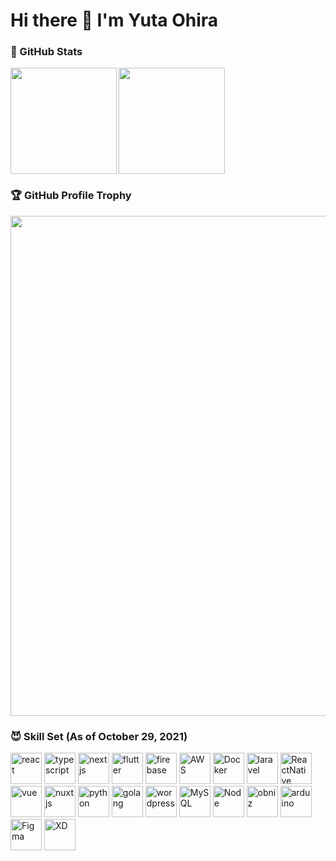 # Hi there 👋 I'm Yuta Ohira


### 💎 GitHub Stats

<div>
  <img height="170" align="left" src="https://github-readme-stats.vercel.app/api?username=Alesion30&count_private=true&show_icons=true&title_color=81A1C1&text_color=ECEFF4&bg_color=2E3440&icon_color=D8DEE9&border_radius=10" />
  <img height="170" src="https://github-readme-stats.vercel.app/api/top-langs/?username=Alesion30&langs_count=8&layout=compact&title_color=81A1C1&text_color=ECEFF4&bg_color=2E3440&icon_color=D8DEE9&border_radius=10" />
</div>


### 🏆 GitHub Profile Trophy

<img width="800" src="https://github-profile-trophy.vercel.app/?username=Alesion30&theme=nord&no-frame=true"/>


### 😈 Skill Set (As of October 29, 2021)

<a href="https://reactjs.org"><img height="50" alt="react" src="https://user-images.githubusercontent.com/50891407/139362086-2cd96bf6-c940-4b56-a41e-bfe7e613c758.jpg" /></a>
<a href="https://www.typescriptlang.org"><img height="50" alt="typescript" src="https://user-images.githubusercontent.com/50891407/139362779-55ef1a09-0898-4153-aca0-096def111d94.png" /></a>
<a href="https://nextjs.org"><img height="50" alt="nextjs" src="https://user-images.githubusercontent.com/50891407/139364497-777f5a96-a86a-4556-af53-4814c6ad3ac3.png" /></a>
<a href="https://flutter.dev"><img height="50" alt="flutter" src="https://user-images.githubusercontent.com/50891407/139362900-17441c51-2ae3-4037-8be9-545bd82b8dd5.png" /></a>
<a href="https://firebase.google.com"><img height="50" alt="firebase" src="https://user-images.githubusercontent.com/50891407/139363168-670844e7-8911-4285-8884-c34ef7a31485.png" /></a>
<a href="https://aws.amazon.com"><img height="50" alt="AWS" src="https://user-images.githubusercontent.com/50891407/139363713-60c8ed2b-ffc9-42a8-9a23-893cb7e201a1.png" /></a>
<a href="https://www.docker.com"><img height="50" alt="Docker" src="https://user-images.githubusercontent.com/50891407/139363841-44959103-afaf-4438-b62b-d83934e863bc.png" /></a>
<a href="https://laravel.com"><img height="50" alt="laravel" src="https://user-images.githubusercontent.com/50891407/139363995-f7fc492b-82c6-47b4-88f5-b132e0aed0cf.png" /></a>
<a href="https://reactnative.dev"><img width="50" alt="ReactNative" src="https://user-images.githubusercontent.com/50891407/139366657-2c5eefe1-39d2-4190-b4c2-3771f3518467.png" /></a>
<a href="https://jp.vuejs.org"><img height="50" alt="vue" src="https://user-images.githubusercontent.com/50891407/139364700-68c66ad8-7e39-48f8-a9f9-b34b52624bd3.png" /></a>
<a href="https://nuxtjs.org"><img height="50" alt="nuxtjs" src="https://user-images.githubusercontent.com/50891407/139364926-4d89e4fe-a445-4d57-a69a-35d1f6884574.png" /></a>
<a href="https://www.python.jp"><img height="50" alt="python" src="https://user-images.githubusercontent.com/50891407/139365232-17173183-3f39-4724-9465-cec308210e0b.png" /></a>
<a href="https://golang.org"><img height="50" alt="golang" src="https://user-images.githubusercontent.com/50891407/139365454-d8a6e85d-302e-47be-a809-018d7c4a1aaa.png" /></a>
<a href="https://ja.wordpress.org"><img width="50" alt="wordpress" src="https://user-images.githubusercontent.com/50891407/139365633-a01b5300-2e83-479f-b451-e3bc7e2831a5.png" /></a>
<a href="https://www.mysql.com"><img width="50" alt="MySQL" src="https://user-images.githubusercontent.com/50891407/139365792-c2d0139d-f283-4467-b45f-2636b29d6f0c.png" /></a>
<a href="https://nodejs.org"><img width="50" alt="Node" src="https://user-images.githubusercontent.com/50891407/139366403-a6de0dcb-3b6a-4428-a5f4-be9fe2c8ea4b.png" /></a>
<a href="https://obniz.com"><img width="50" alt="obniz" src="https://user-images.githubusercontent.com/50891407/139367209-01e28f98-c739-430d-bbbd-1b1413a9b2fb.jpg" /></a>
<a href="https://www.arduino.cc"><img width="50" alt="arduino" src="https://user-images.githubusercontent.com/50891407/139367283-7a8c34a0-05d1-4c70-b4c8-c3c70bf78c84.png" /></a>
<a href="https://www.figma.com"><img width="50" alt="Figma" src="https://user-images.githubusercontent.com/50891407/139367427-b89493a0-cd31-497a-985f-cd03178cc085.png" /></a>
<a href="https://www.adobe.com/products/xd.html"><img width="50" alt="XD" src="https://user-images.githubusercontent.com/50891407/139367527-94a44056-e3ef-436c-9782-da339295f1d4.png" /></a>

